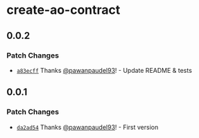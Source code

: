 # create-ao-contract

## 0.0.2

### Patch Changes

- [`a83ecff`](https://github.com/pawanpaudel93/create-ao-contract/commit/a83ecffc0b6b9e500800a22b332c91ce707cf72f) Thanks [@pawanpaudel93](https://github.com/pawanpaudel93)! - Update README & tests

## 0.0.1

### Patch Changes

- [`da2ad54`](https://github.com/pawanpaudel93/create-ao-contract/commit/da2ad54e9fcd21475c8f46638bd410df12fb1e1a) Thanks [@pawanpaudel93](https://github.com/pawanpaudel93)! - First version
